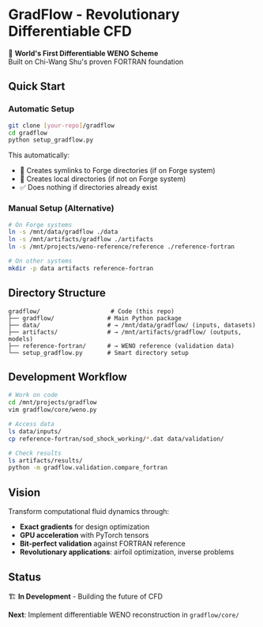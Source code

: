 # GradFlow - Revolutionary Differentiable CFD

🚀 **World's First Differentiable WENO Scheme**  
Built on Chi-Wang Shu's proven FORTRAN foundation

## Quick Start

### Automatic Setup
```bash
git clone [your-repo]/gradflow
cd gradflow
python setup_gradflow.py
```

This automatically:
- 🔗 Creates symlinks to Forge directories (if on Forge system)
- 📁 Creates local directories (if not on Forge system)  
- ✅ Does nothing if directories already exist

### Manual Setup (Alternative)
```bash
# On Forge systems
ln -s /mnt/data/gradflow ./data
ln -s /mnt/artifacts/gradflow ./artifacts
ln -s /mnt/projects/weno-reference/reference ./reference-fortran

# On other systems  
mkdir -p data artifacts reference-fortran
```

## Directory Structure

```
gradflow/                    # Code (this repo)
├── gradflow/               # Main Python package
├── data/                   # → /mnt/data/gradflow/ (inputs, datasets)
├── artifacts/              # → /mnt/artifacts/gradflow/ (outputs, models)
├── reference-fortran/      # → WENO reference (validation data)
└── setup_gradflow.py       # Smart directory setup
```

## Development Workflow

```bash
# Work on code
cd /mnt/projects/gradflow
vim gradflow/core/weno.py

# Access data
ls data/inputs/
cp reference-fortran/sod_shock_working/*.dat data/validation/

# Check results  
ls artifacts/results/
python -m gradflow.validation.compare_fortran
```

## Vision
Transform computational fluid dynamics through:
- **Exact gradients** for design optimization  
- **GPU acceleration** with PyTorch tensors
- **Bit-perfect validation** against FORTRAN reference
- **Revolutionary applications**: airfoil optimization, inverse problems

## Status
🏗️ **In Development** - Building the future of CFD

**Next**: Implement differentiable WENO reconstruction in `gradflow/core/`
